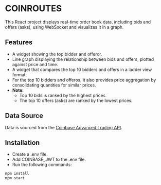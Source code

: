 # COINROUTES
This React project displays real-time order book data, including bids and offers (asks), using WebSocket and visualizes it in a graph.

## Features

- A widget showing the top bidder and offeror.
- Line graph displaying the relationship between bids and offers, plotted against price and time.
- A widget that compares the top 10 bidders and offers in a ladder view format.
- For the top 10 bidders and offeros, it also provides price aggregation by consolidating quantities for similar prices.
- **Note**:
  - Top 10 bids is ranked by the highest prices.
  - The top 10 offers (asks) are ranked by the lowest prices.

## Data Source

Data is sourced from the [Coinbase Advanced Trading API](https://docs.cdp.coinbase.com/advanced-trade/docs/ws-channels/#level2-channel).


## Installation
- Create a .env file.
- Add COINBASE_JWT to the .env file.
- Run the following commands:
```bash
npm install
npm start
```